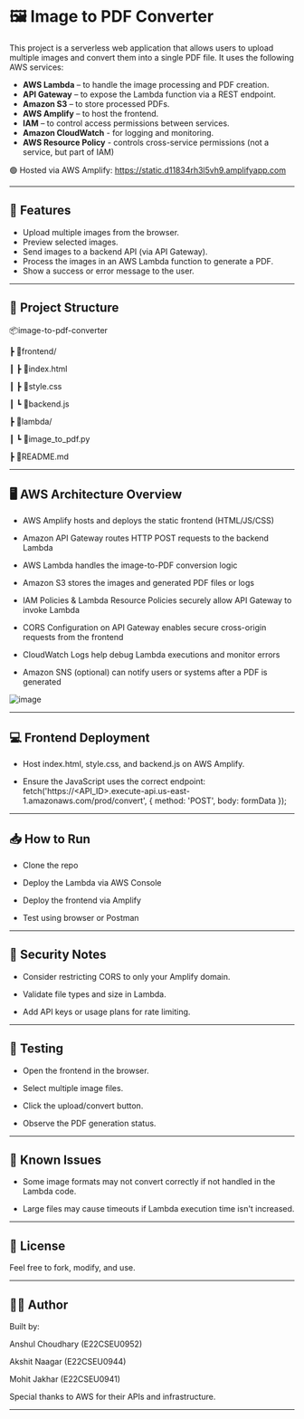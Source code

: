 # 🖼️ Image to PDF Converter 

This project is a serverless web application that allows users to upload multiple images and convert them into a single PDF file. It uses the following AWS services:

- **AWS Lambda** – to handle the image processing and PDF creation.
- **API Gateway** – to expose the Lambda function via a REST endpoint.
- **Amazon S3** – to store processed PDFs.
- **AWS Amplify** – to host the frontend.
- **IAM** – to control access permissions between services.
- **Amazon CloudWatch** - for logging and monitoring.
- **AWS Resource Policy** - controls cross-service permissions (not a service, but part of IAM)

🟢 Hosted via AWS Amplify: https://static.d11834rh3l5vh9.amplifyapp.com

---

## 🚀 Features

- Upload multiple images from the browser.
- Preview selected images.
- Send images to a backend API (via API Gateway).
- Process the images in an AWS Lambda function to generate a PDF.
- Show a success or error message to the user.

---

## 📁 Project Structure

📦image-to-pdf-converter

┣ 📁frontend/

┃ ┣ 📄index.html

┃ ┣ 📄style.css

┃ ┗ 📄backend.js

┣ 📁lambda/

┃ ┗ 📄image_to_pdf.py

┣ 📄README.md

---

## 🖥️ AWS Architecture Overview

- AWS Amplify hosts and deploys the static frontend (HTML/JS/CSS)

- Amazon API Gateway routes HTTP POST requests to the backend Lambda

- AWS Lambda handles the image-to-PDF conversion logic

- Amazon S3 stores the images and generated PDF files or logs

- IAM Policies & Lambda Resource Policies securely allow API Gateway to invoke Lambda

- CORS Configuration on API Gateway enables secure cross-origin requests from the frontend

- CloudWatch Logs help debug Lambda executions and monitor errors

- Amazon SNS (optional) can notify users or systems after a PDF is generated

![image](https://github.com/user-attachments/assets/c41eabd1-af5b-42bf-a8cb-098d062bc929)

---

## 💻 Frontend Deployment

- Host index.html, style.css, and backend.js on AWS Amplify.

- Ensure the JavaScript uses the correct endpoint:
 fetch('https://<API_ID>.execute-api.us-east-1.amazonaws.com/prod/convert', {
   method: 'POST',
   body: formData
 });

---

## 📥 How to Run

- Clone the repo

- Deploy the Lambda via AWS Console

- Deploy the frontend via Amplify

- Test using browser or Postman

---

## 🔐 Security Notes

- Consider restricting CORS to only your Amplify domain.

- Validate file types and size in Lambda.

- Add API keys or usage plans for rate limiting.

---

## 🧪 Testing

- Open the frontend in the browser.

- Select multiple image files.

- Click the upload/convert button.

- Observe the PDF generation status.

---

## 📌 Known Issues

- Some image formats may not convert correctly if not handled in the Lambda code.

- Large files may cause timeouts if Lambda execution time isn't increased.

---

## 📄 License

Feel free to fork, modify, and use.

---

## 👨‍💻 Author

Built by: 

Anshul Choudhary (E22CSEU0952) 

Akshit Naagar (E22CSEU0944) 

Mohit Jakhar (E22CSEU0941)

Special thanks to AWS for their APIs and infrastructure.

---


